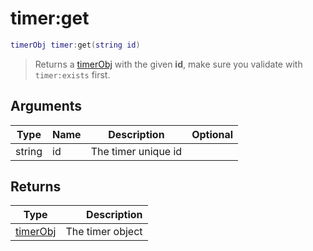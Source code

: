 # timer:get

```lua
timerObj timer:get(string id)
```

> Returns a [timerObj](../../wiki/timer/timer\_timerObj/) with the given **id**, make sure you validate with `timer:exists` first.

## Arguments

| Type   | Name | Description         | Optional |
| ------ | ---- | ------------------- | -------: |
| string | id   | The timer unique id |          |

## Returns

| Type                                          |      Description |
| --------------------------------------------- | ---------------: |
| [timerObj](../../wiki/timer/timer\_timerObj/) | The timer object |
